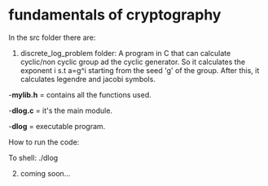 # fundamentals of cryptography

In the src folder there are:

1. discrete_log_problem folder: A program in C that can calculate cyclic/non cyclic group ad the cyclic generator. So it calculates the exponent i s.t a=g^i starting from the seed 'g' of the group. After this, it calculates legendre and jacobi symbols.

  -**mylib.h** = contains all the functions used.

  -**dlog.c** = it's the main module.

  -**dlog** = executable program.

  How to run the code:
  
  To shell: ./dlog
 
2. coming soon...
